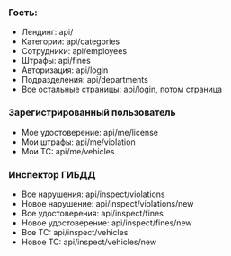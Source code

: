 ### Гость:
* Лендинг: api/
* Категории: api/categories
* Сотрудники: api/employees
* Штрафы: api/fines
* Авторизация: api/login
* Подразделения: api/departments
* Все остальные страницы: api/login, потом страница
### Зарегистрированный пользователь
* Мое удостоверение: api/me/license
* Мои штрафы: api/me/violation
* Мои ТС: api/me/vehicles
### Инспектор ГИБДД
* Все нарушения: api/inspect/violations
* Новое нарушение: api/inspect/violations/new
* Все удостоверения: api/inspect/fines
* Новое удостоверение: api/inspect/fines/new
* Все ТС: api/inspect/vehicles
* Новое ТС: api/inspect/vehicles/new
